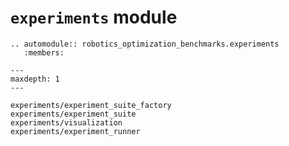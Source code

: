 # `experiments` module

```{eval-rst}
.. automodule:: robotics_optimization_benchmarks.experiments
   :members:
```

```{toctree}
---
maxdepth: 1
---

experiments/experiment_suite_factory
experiments/experiment_suite
experiments/visualization
experiments/experiment_runner
```
